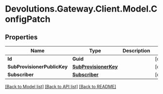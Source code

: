 # Devolutions.Gateway.Client.Model.ConfigPatch

## Properties

Name | Type | Description | Notes
------------ | ------------- | ------------- | -------------
**Id** | **Guid** |  | [optional] 
**SubProvisionerPublicKey** | [**SubProvisionerKey**](SubProvisionerKey.md) |  | [optional] 
**Subscriber** | [**Subscriber**](Subscriber.md) |  | [optional] 

[[Back to Model list]](../README.md#documentation-for-models) [[Back to API list]](../README.md#documentation-for-api-endpoints) [[Back to README]](../README.md)

